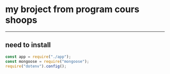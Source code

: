 # my broject from program cours shoops
---
## need to install 
```javascript
const app = require("./app");
const mongoose = require("mongoose");
require("dotenv").config();
```